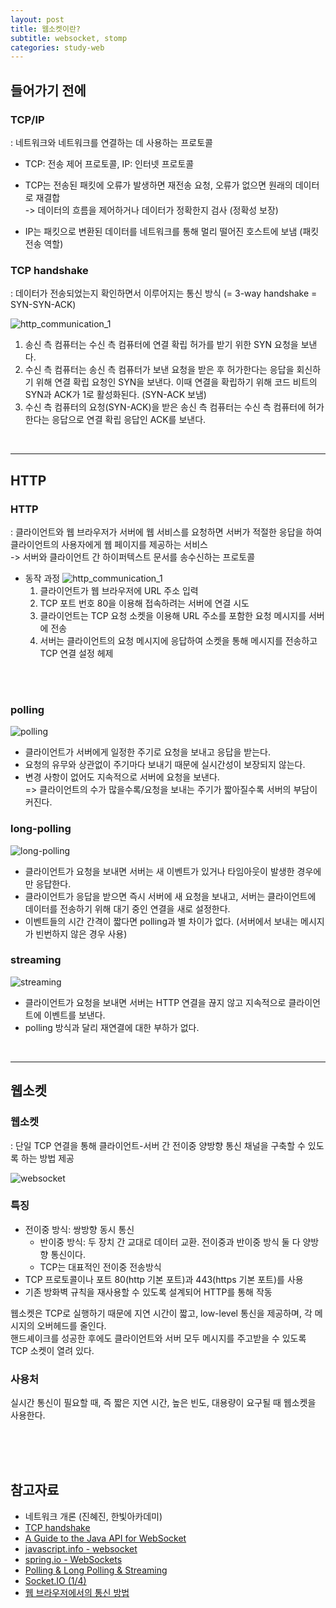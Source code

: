 ```yaml
---
layout: post
title: 웹소켓이란?
subtitle: websocket, stomp
categories: study-web
---
```


## 들어가기 전에
### TCP/IP
: 네트워크와 네트워크를 연결하는 데 사용하는 프로토콜
- TCP: 전송 제어 프로토콜, IP: 인터넷 프로토콜

- TCP는 전송된 패킷에 오류가 발생하면 재전송 요청, 오류가 없으면 원래의 데이터로 재결합
<br/> -> 데이터의 흐름을 제어하거나 데이터가 정확한지 검사 (정확성 보장)

- IP는 패킷으로 변환된 데이터를 네트워크를 통해 멀리 떨어진 호스트에 보냄 (패킷 전송 역할)

### TCP handshake 
: 데이터가 전송되었는지 확인하면서 이루어지는 통신 방식 (= 3-way handshake = SYN-SYN-ACK)

![http_communication_1](https://github.com/tasty13/tasty13.github.io/assets/101929240/3a83aa6a-c047-4ce7-961c-054aad01b1ad)

1. 송신 측 컴퓨터는 수신 측 컴퓨터에 연결 확립 허가를 받기 위한 SYN 요청을 보낸다.
2. 수신 측 컴퓨터는 송신 측 컴퓨터가 보낸 요청을 받은 후 허가한다는 응답을 회신하기 위해 연결 확립 요청인 SYN을 보낸다. 이때 연결을 확립하기 위해 코드 비트의 SYN과 ACK가 1로 활성화된다. (SYN-ACK 보냄)
3. 수신 측 컴퓨터의 요청(SYN-ACK)을 받은 송신 측 컴퓨터는 수신 측 컴퓨터에 허가한다는 응답으로 연결 확립 응답인 ACK를 보낸다.

<br/>

---

## HTTP
### HTTP
: 클라이언트와 웹 브라우저가 서버에 웹 서비스를 요청하면 서버가 적절한 응답을 하여 클라이언트의 사용자에게 웹 페이지를 제공하는 서비스<br/>
-> 서버와 클라이언트 간 하이퍼텍스트 문서를 송수신하는 프로토콜
- 동작 과정
![http_communication_1](https://github.com/tasty13/tasty13.github.io/assets/101929240/0a4a38e7-9c29-4df1-a98d-8f38def636b3)
    1. 클라이언트가 웹 브라우저에 URL 주소 입력
    2. TCP 포트 번호 80을 이용해 접속하려는 서버에 연결 시도
    3. 클라이언트는 TCP 요청 소켓을 이용해 URL 주소를 포함한 요청 메시지를 서버에 전송
    4. 서버는 클라이언트의 요청 메시지에 응답하여 소켓을 통해 메시지를 전송하고 TCP 연결 설정 헤제

<br/>
<br/>



### polling
![polling](https://github.com/tasty13/tasty13.github.io/assets/101929240/2ff2ea65-ebb1-498a-adc3-fafe4030817f)
- 클라이언트가 서버에게 일정한 주기로 요청을 보내고 응답을 받는다.
- 요청의 유무와 상관없이 주기마다 보내기 때문에 실시간성이 보장되지 않는다.
- 변경 사항이 없어도 지속적으로 서버에 요청을 보낸다.<br/>
=> 클라이언트의 수가 많을수록/요청을 보내는 주기가 짧아질수록 서버의 부담이 커진다.


### long-polling
![long-polling](https://github.com/tasty13/tasty13.github.io/assets/101929240/24efea42-9210-4241-8b25-86d0a85be29b)
- 클라이언트가 요청을 보내면 서버는 새 이벤트가 있거나 타임아웃이 발생한 경우에만 응답한다.
- 클라이언트가 응답을 받으면 즉시 서버에 새 요청을 보내고, 서버는 클라이언트에 데이터를 전송하기 위해 대기 중인 연결을 새로 설정한다.
- 이벤트들의 시간 간격이 짧다면 polling과 별 차이가 없다. (서버에서 보내는 메시지가 빈번하지 않은 경우 사용)

### streaming
![streaming](https://github.com/tasty13/tasty13.github.io/assets/101929240/2a6f4ae4-a849-4f3f-977a-3a8a9497a1a8)
- 클라이언트가 요청을 보내면 서버는 HTTP 연결을 끊지 않고 지속적으로 클라이언트에 이벤트를 보낸다.
- polling 방식과 달리 재연결에 대한 부하가 없다.

<br/>

---

## 웹소켓
### 웹소켓
: 단일 TCP 연결을 통해 클라이언트-서버 간 전이중 양방향 통신 채널을 구축할 수 있도록 하는 방법 제공

![websocket](https://github.com/tasty13/tasty13.github.io/assets/101929240/73bb08fd-cc1c-4e69-8fd1-912260343b8d)



### 특징

- 전이중 방식: 쌍방향 동시 통신
    - 반이중 방식: 두 장치 간 교대로 데이터 교환. 전이중과 반이중 방식 둘 다 양방향 통신이다.
    - TCP는 대표적인 전이중 전송방식
- TCP 프로토콜이나 포트 80(http 기본 포트)과 443(https 기본 포트)를 사용
- 기존 방화벽 규칙을 재사용할 수 있도록 설계되어 HTTP를 통해  작동

웹소켓은 TCP로 실행하기 때문에 지연 시간이 짧고, low-level 통신을 제공하며, 각 메시지의 오버헤드를 줄인다.
<br/>
핸드셰이크를 성공한 후에도 클라이언트와 서버 모두 메시지를 주고받을 수 있도록 TCP 소켓이 열려 있다.

### 사용처

실시간 통신이 필요할 때, 즉 짧은 지연 시간, 높은 빈도, 대용량이 요구될 때 웹소켓을 사용한다.








<br/>
<br/>
<br/>

참고자료
---
- 네트워크 개론 (진혜진, 한빛아카데미)
- [TCP handshake](https://developer.mozilla.org/ko/docs/Glossary/TCP_handshake)
- [A Guide to the Java API for WebSocket](https://www.baeldung.com/java-websockets)
- [javascript.info - websocket](https://ko.javascript.info/websocket)
- [spring.io - WebSockets](https://docs.spring.io/spring-framework/reference/web/websocket.html#)
- [Polling & Long Polling & Streaming](https://dydtjr1128.github.io/etc/2019/09/23/polling-long-polling-streaming.html)
- [Socket.IO (1/4)](https://bcho.tistory.com/896)
- [웹 브라우저에서의 통신 방법](https://warmth424.tistory.com/18)